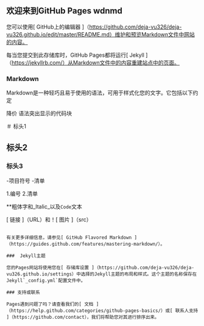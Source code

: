 ## 欢迎来到GitHub Pages wdnmd

您可以使用[ GitHub上的编辑器 ]（https://github.com/deja-vu326/deja-vu326.github.io/edit/master/README.md）维护和预览Markdown文件中网站的内容。

每当您提交到此存储库时，GitHub Pages都将运行[ Jekyll ]（https://jekyllrb.com/）从Markdown文件中的内容重建站点中的页面。

###  Markdown

Markdown是一种轻巧且易于使用的语法，可用于样式化您的文字。它包括以下约定

降价
语法突出显示的代码块

＃ 标头1
## 标头2
### 标头3

-项目符号
-清单

1.编号
2.清单

**粗体字和_Italic_以及`Code`文本

[ 链接 ]（URL）和！[ 图片 ]（src）
```

有关更多详细信息，请参见[ GitHub Flavored Markdown ]（https://guides.github.com/features/mastering-markdown/）。

###  Jekyll主题

您的Pages网站将使用您在[ 存储库设置 ]（https://github.com/deja-vu326/deja-vu326.github.io/settings）中选择的Jekyll主题的布局和样式。这个主题的名称保存在Jekyll`_config.yml`配置文件中。

### 支持或联系

Pages遇到问题了吗？请查看我们的[ 文档 ]（https://help.github.com/categories/github-pages-basics/）或[ 联系人支持 ]（https://github.com/contact），我们将帮助您对其进行排序出来。

